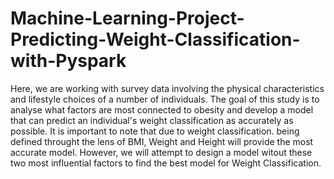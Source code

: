 # Machine-Learning-Project-Predicting-Weight-Classification-with-Pyspark
Here, we are working with survey data involving the physical characteristics and lifestyle choices of a number of individuals. 
The goal of this study is to analyse what factors are most connected to obesity and develop a model that can predict an individual's weight classification as accurately as possible. 
It is important to note that due to weight classification. being defined throught the lens of BMI, Weight and Height will provide the most accurate model. 
However, we will attempt to design a model witout these two most influential factors to find the best model for Weight Classification.
